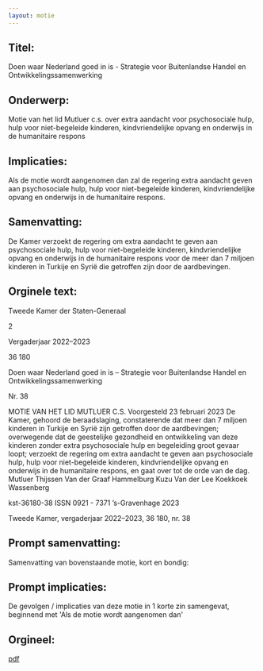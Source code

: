 ```yaml
---
layout: motie
---
```

## Titel:
Doen waar Nederland goed in is - Strategie voor Buitenlandse Handel en Ontwikkelingssamenwerking
## Onderwerp:
Motie van het lid Mutluer c.s. over extra aandacht voor psychosociale hulp, hulp voor niet-begeleide kinderen, kindvriendelijke opvang en onderwijs in de humanitaire respons 
## Implicaties:

Als de motie wordt aangenomen dan zal de regering extra aandacht geven aan psychosociale hulp, hulp voor niet-begeleide kinderen, kindvriendelijke opvang en onderwijs in de humanitaire respons.
## Samenvatting:

De Kamer verzoekt de regering om extra aandacht te geven aan psychosociale hulp, hulp voor niet-begeleide kinderen, kindvriendelijke opvang en onderwijs in de humanitaire respons voor de meer dan 7 miljoen kinderen in Turkije en Syrië die getroffen zijn door de aardbevingen.
## Orginele text:


Tweede Kamer der Staten-Generaal

2

Vergaderjaar 2022–2023

36 180

Doen waar Nederland goed in is – Strategie voor
Buitenlandse Handel en
Ontwikkelingssamenwerking

Nr. 38

MOTIE VAN HET LID MUTLUER C.S.
Voorgesteld 23 februari 2023
De Kamer,
gehoord de beraadslaging,
constaterende dat meer dan 7 miljoen kinderen in Turkije en Syrië zijn
getroffen door de aardbevingen;
overwegende dat de geestelijke gezondheid en ontwikkeling van deze
kinderen zonder extra psychosociale hulp en begeleiding groot gevaar
loopt;
verzoekt de regering om extra aandacht te geven aan psychosociale hulp,
hulp voor niet-begeleide kinderen, kindvriendelijke opvang en onderwijs
in de humanitaire respons,
en gaat over tot de orde van de dag.
Mutluer
Thijssen
Van der Graaf
Hammelburg
Kuzu
Van der Lee
Koekkoek
Wassenberg

kst-36180-38
ISSN 0921 - 7371
’s-Gravenhage 2023

Tweede Kamer, vergaderjaar 2022–2023, 36 180, nr. 38


## Prompt samenvatting:
Samenvatting van bovenstaande motie, kort en bondig:


## Prompt implicaties:
De gevolgen / implicaties van deze motie in 1 korte zin samengevat, beginnend met 'Als de motie wordt aangenomen dan' 

## Orgineel:
[pdf](https://gegevensmagazijn.tweedekamer.nl/OData/v4/2.0/Document(0a7917e0-4dc8-495e-8ae5-314dfb2ee8ae)/resource)
